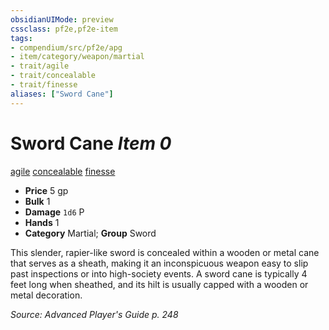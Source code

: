 ```yaml
---
obsidianUIMode: preview
cssclass: pf2e,pf2e-item
tags:
- compendium/src/pf2e/apg
- item/category/weapon/martial
- trait/agile
- trait/concealable
- trait/finesse
aliases: ["Sword Cane"]
---
```

# Sword Cane *Item 0*  
[agile](/rules/traits/agile.md)  [concealable](/rules/traits/concealable-g-g.md)  [finesse](/rules/traits/finesse.md)  

- **Price** 5 gp
- **Bulk** 1
- **Damage** `1d6` P
- **Hands** 1
- **Category** Martial; **Group** Sword 

This slender, rapier-like sword is concealed within a wooden or metal cane that serves as a sheath, making it an inconspicuous weapon easy to slip past inspections or into high-society events. A sword cane is typically 4 feet long when sheathed, and its hilt is usually capped with a wooden or metal decoration.

*Source: Advanced Player's Guide p. 248*